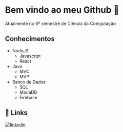 # Bem vindo ao meu Github 🚀

Atualmente no 6º semestre de Ciência da Computação

## Conhecimentos

- NodeJS
    - Javascript
    - React
- Java
    - MVC
    - MVP
- Banco de Dados
    - SQL
    - MariaDB
    - Firebase 



## 🔗 Links

[![linkedin](https://img.shields.io/badge/linkedin-0A66C2?style=for-the-badge&logo=linkedin&logoColor=white)](https://br.linkedin.com/in/samuel-delphino-67325418a)


<!--
**Samuuuca/Samuuuca** is a ✨ _special_ ✨ repository because its `README.md` (this file) appears on your GitHub profile.

Here are some ideas to get you started:

- 🔭 I’m currently working on ...
- 🌱 I’m currently learning ...
- 👯 I’m looking to collaborate on ...
- 🤔 I’m looking for help with ...
- 💬 Ask me about ...
- 📫 How to reach me: ...
- 😄 Pronouns: ...
- ⚡ Fun fact: ...
-->
